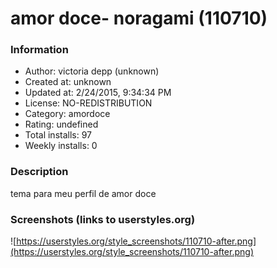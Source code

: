 # amor doce- noragami (110710)

### Information
- Author: victoria depp (unknown)
- Created at: unknown
- Updated at: 2/24/2015, 9:34:34 PM
- License: NO-REDISTRIBUTION
- Category: amordoce
- Rating: undefined
- Total installs: 97
- Weekly installs: 0


### Description
tema para meu perfil de amor doce


### Screenshots (links to userstyles.org)
![https://userstyles.org/style_screenshots/110710-after.png](https://userstyles.org/style_screenshots/110710-after.png)


